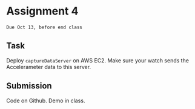# Assignment 4
`Due Oct 13, before end class`


## Task

Deploy `captureDataServer` on AWS EC2. Make sure your watch sends the
Accelerameter data to this server.

## Submission
Code on Github. Demo in class.
